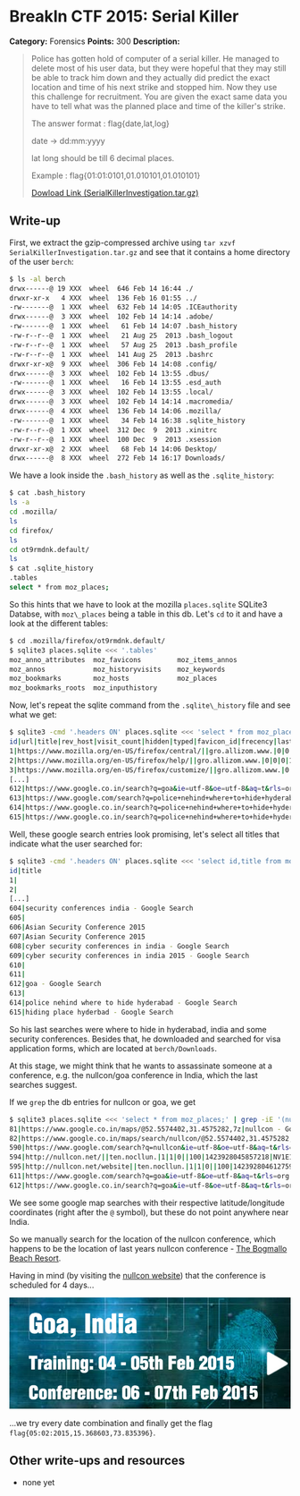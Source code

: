 # BreakIn CTF 2015: Serial Killer

**Category:** Forensics
**Points:** 300
**Description:**

> Police has gotten hold of computer of a serial killer. He managed to delete most of his user data, but they were hopeful that they may still be able to track him down and they actually did predict the exact location and time of his next strike and stopped him. Now they use this challenge for recruitment. You are given the exact same data you have to tell what was the planned place and time of the killer's strike.
>
> The answer format : flag{date,lat,log}
>
> date -> dd:mm:yyyy
>
> lat long should be till 6 decimal places.
>
> Example : flag{01:01:0101,01.010101,01.010101}
>
> [Dowload Link (SerialKillerInvestigation.tar.gz)](SerialKillerInvestigation.tar.gz)

## Write-up

First, we extract the gzip-compressed archive using `tar xzvf SerialKillerInvestigation.tar.gz` and see that it contains a home directory of the user `berch`:

```bash
$ ls -al berch
drwx------@ 19 XXX  wheel  646 Feb 14 16:44 ./
drwxr-xr-x   4 XXX  wheel  136 Feb 16 01:55 ../
-rw-------@  1 XXX  wheel  632 Feb 14 14:05 .ICEauthority
drwx------@  3 XXX  wheel  102 Feb 14 14:14 .adobe/
-rw-------@  1 XXX  wheel   61 Feb 14 14:07 .bash_history
-rw-r--r--@  1 XXX  wheel   21 Aug 25  2013 .bash_logout
-rw-r--r--@  1 XXX  wheel   57 Aug 25  2013 .bash_profile
-rw-r--r--@  1 XXX  wheel  141 Aug 25  2013 .bashrc
drwxr-xr-x@  9 XXX  wheel  306 Feb 14 14:08 .config/
drwx------@  3 XXX  wheel  102 Feb 14 13:55 .dbus/
-rw-------@  1 XXX  wheel   16 Feb 14 13:55 .esd_auth
drwx------@  3 XXX  wheel  102 Feb 14 13:55 .local/
drwx------@  3 XXX  wheel  102 Feb 14 14:14 .macromedia/
drwx------@  4 XXX  wheel  136 Feb 14 14:06 .mozilla/
-rw-------@  1 XXX  wheel   34 Feb 14 16:38 .sqlite_history
-rw-r--r--@  1 XXX  wheel  312 Dec  9  2013 .xinitrc
-rw-r--r--@  1 XXX  wheel  100 Dec  9  2013 .xsession
drwxr-xr-x@  2 XXX  wheel   68 Feb 14 14:06 Desktop/
drwx------@  8 XXX  wheel  272 Feb 14 16:17 Downloads/
```

We have a look inside the `.bash_history` as well as the `.sqlite_history`:

```bash
$ cat .bash_history
ls -a
cd .mozilla/
ls
cd firefox/
ls
cd ot9rmdnk.default/
ls
$ cat .sqlite_history
.tables
select * from moz_places;
```

So this hints that we have to look at the mozilla `places.sqlite` SQLite3 Databse, with `moz\_places` being a table in this db. Let's `cd` to it and have a look at the different tables:

```bash
$ cd .mozilla/firefox/ot9rmdnk.default/
$ sqlite3 places.sqlite <<< '.tables'
moz_anno_attributes  moz_favicons         moz_items_annos
moz_annos            moz_historyvisits    moz_keywords
moz_bookmarks        moz_hosts            moz_places
moz_bookmarks_roots  moz_inputhistory
```

Now, let's repeat the sqlite command from the `.sqlite\_history` file and see what we get:

```bash
$ sqlite3 -cmd '.headers ON' places.sqlite <<< 'select * from moz_places;'
id|url|title|rev_host|visit_count|hidden|typed|favicon_id|frecency|last_visit_date|guid
1|https://www.mozilla.org/en-US/firefox/central/||gro.allizom.www.|0|0|0||137||QO-VikH8PZr4
2|https://www.mozilla.org/en-US/firefox/help/||gro.allizom.www.|0|0|0|1|137||23iTj4UgMd3y
3|https://www.mozilla.org/en-US/firefox/customize/||gro.allizom.www.|0|0|0|2|137||EVOErRlfgYg4
[...]
612|https://www.google.co.in/search?q=goa&ie=utf-8&oe=utf-8&aq=t&rls=org.mozilla:en-US:official&client=firefox-a&channel=sb&gfe_rd=cr&ei=mmvfVJTjNcqW8Qf8sYD4BA|goa - Google Search|ni.oc.elgoog.www.|1|0|0|5|100|1423928169572529|9WDI9q2mHAdt
613|https://www.google.com/search?q=police+nehind+where+to+hide+hyderabad&ie=utf-8&oe=utf-8&aq=t&rls=org.mozilla:en-US:official&client=firefox-a&channel=sb||moc.elgoog.www.|1|1|0||100|1423928194103894|gWWrougtKwcc
614|https://www.google.co.in/search?q=police+nehind+where+to+hide+hyderabad&ie=utf-8&oe=utf-8&aq=t&rls=org.mozilla:en-US:official&client=firefox-a&channel=sb&gfe_rd=cr&ei=s2vfVP-6H8qW8Qf8sYD4BA|police nehind where to hide hyderabad - Google Search|ni.oc.elgoog.www.|1|0|0|5|100|1423928194227435|yz-yHoVFmY8u
615|https://www.google.co.in/search?q=police+nehind+where+to+hide+hyderabad&ie=utf-8&oe=utf-8&aq=t&rls=org.mozilla:en-US:official&client=firefox-a&channel=sb&gfe_rd=cr&ei=s2vfVP-6H8qW8Qf8sYD4BA#rls=org.mozilla:en-US:official&channel=sb&q=hiding+place+hyderbad|hiding place hyderbad - Google Search|ni.oc.elgoog.www.|1|0|0|5|100|1423928217992935|5Ha-sjjfh6Ey
```

Well, these google search entries look promising, let's select all titles that indicate what the user searched for:

```bash
$ sqlite3 -cmd '.headers ON' places.sqlite <<< 'select id,title from moz_places;'
id|title
1|
2|
[...]
604|security conferences india - Google Search
605|
606|Asian Security Conference 2015
607|Asian Security Conference 2015
608|cyber security conferences in india - Google Search
609|cyber security conferences in india 2015 - Google Search
610|
611|
612|goa - Google Search
613|
614|police nehind where to hide hyderabad - Google Search
615|hiding place hyderbad - Google Search
```

So his last searches were where to hide in hyderabad, india and some security conferences. Besides that, he downloaded and searched for visa application forms, which are located at `berch/Downloads`.

At this stage, we might think that he wants to assassinate someone at a conference, e.g. the nullcon/goa conference in India, which the last searches suggest.

If we `grep` the db entries for nullcon or goa, we get
```bash
$ sqlite3 places.sqlite <<< 'select * from moz_places;' | grep -iE '(nullcon|goa)'
81|https://www.google.co.in/maps/@52.5574402,31.4575282,7z|nullcon - Google Maps|ni.oc.elgoog.www.|1|0|0|15|100|1423920465333719|YSh-eoywAoBV
82|https://www.google.co.in/maps/search/nullcon/@52.5574402,31.4575282,7z|defcon - Google Maps|ni.oc.elgoog.www.|1|0|0|15|100|1423920466511530|surdFuuZ90Ac
590|https://www.google.com/search?q=nullcon&ie=utf-8&oe=utf-8&aq=t&rls=org.mozilla:en-US:official&client=firefox-a&channel=sb||moc.elgoog.www.|1|1|0||100|1423928033306733|sL2qujRDPqLX
594|http://nullcon.net/||ten.nocllun.|1|1|0||100|1423928045857218|NV1E1o5TCVrB
595|http://nullcon.net/website||ten.nocllun.|1|1|0||100|1423928046127594|B-ETEgLc1tzl
611|https://www.google.com/search?q=goa&ie=utf-8&oe=utf-8&aq=t&rls=org.mozilla:en-US:official&client=firefox-a&channel=sb||moc.elgoog.www.|1|1|0||100|1423928169451852|Z7zFZBZie6SM
612|https://www.google.co.in/search?q=goa&ie=utf-8&oe=utf-8&aq=t&rls=org.mozilla:en-US:official&client=firefox-a&channel=sb&gfe_rd=cr&ei=mmvfVJTjNcqW8Qf8sYD4BA|goa - Google Search|ni.oc.elgoog.www.|1|0|0|5|100|1423928169572529|9WDI9q2mHAdt
```

We see some google map searches with their respective latitude/longitude coordinates (right after the `@` symbol), but these do not point anywhere near India.

So we manually search for the location of the nullcon conference, which happens to be the location of last years nullcon conference - [The Bogmallo Beach Resort](https://www.google.de/maps/place/Bogmallo+Beach+Resort/@15.368603,73.835396,15z).

Having in mind (by visiting the [nullcon website](http://nullcon.net/website/)) that the conference is scheduled for 4 days...

![](dates.png)

...we try every date combination and finally get the flag `flag{05:02:2015,15.368603,73.835396}`.

## Other write-ups and resources

* none yet
